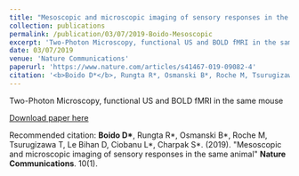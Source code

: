 ```yaml
---
title: "Mesoscopic and microscopic imaging of sensory responses in the same animal"
collection: publications
permalink: /publication/03/07/2019-Boido-Mesoscopic
excerpt: 'Two-Photon Microscopy, functional US and BOLD fMRI in the same mouse'
date: 03/07/2019
venue: 'Nature Communications'
paperurl: 'https://www.nature.com/articles/s41467-019-09082-4'
citation: '<b>Boido D*</b>, Rungta R*, Osmanski B*, Roche M, Tsurugizawa T, Le Bihan D, Ciobanu L*, Charpak S*. (2019). &quot;Mesoscopic and microscopic imaging of sensory responses in the same animal&quot; <b>Nature Communications</b>. 10(1).'
---
```

Two-Photon Microscopy, functional US and BOLD fMRI in the same mouse

[Download paper here](https://www.nature.com/articles/s41467-019-09082-4)

Recommended citation: <b>Boido D*</b>, Rungta R*, Osmanski B*, Roche M, Tsurugizawa T, Le Bihan D, Ciobanu L*, Charpak S*. (2019). "Mesoscopic and microscopic imaging of sensory responses in the same animal" <b>Nature Communications</b>. 10(1).